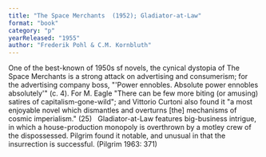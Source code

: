 ```yaml
---
title: "The Space Merchants  (1952); Gladiator-at-Law"
format: "book"
category: "p"
yearReleased: "1955"
author: "Frederik Pohl & C.M. Kornbluth"
---
```

One of the best-known of 1950s sf novels, the cynical dystopia of The Space Merchants is a strong attack on advertising and consumerism; for the advertising company boss,  "'Power ennobles. Absolute power ennobles absolutely'" (c. 4). For M. Eagle  "There can be few more biting (or amusing) satires of capitalism-gone-wild"; and Vittorio Curtoni also found it  "a most enjoyable novel which dismantles and overturns [the] mechanisms of cosmic imperialism." (25)
 
Gladiator-at-Law features big-business intrigue, in which a house-production monopoly is overthrown by a motley crew of the dispossessed. Pilgrim found it notable, and unusual in that the insurrection is successful. (Pilgrim 1963: 371)